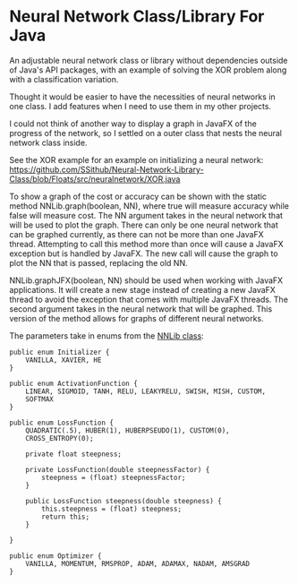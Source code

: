 # Neural Network Class/Library For Java

An adjustable neural network class or library without dependencies outside of Java's API packages, with an example of solving the XOR problem along with a classification variation.

Thought it would be easier to have the necessities of neural networks in one class. I add features when I need to use them in my other projects.

I could not think of another way to display a graph in JavaFX of the progress of the network, so I settled on a outer class that nests the neural network class inside.

See the XOR example for an example on initializing a neural network: https://github.com/SSithub/Neural-Network-Library-Class/blob/Floats/src/neuralnetwork/XOR.java

To show a graph of the cost or accuracy can be shown with the static method NNLib.graph(boolean, NN), where true will measure accuracy while false will measure cost. The NN argument takes in the neural network that will be used to plot the graph. There can only be one neural network that can be graphed currently, as there can not be more than one JavaFX thread. Attempting to call this method more than once will cause a JavaFX exception but is handled by JavaFX. The new call will cause the graph to plot the NN that is passed, replacing the old NN.

NNLib.graphJFX(boolean, NN) should be used when working with JavaFX applications. It will create a new stage instead of creating a new JavaFX thread to avoid the exception that comes with multiple JavaFX threads. The second argument takes in the neural network that will be graphed. This version of the method allows for graphs of different neural networks.

The parameters take in enums from the [NNLib class](https://github.com/SSithub/Neural-Network-Library-Class/blob/Floats/src/neuralnetwork/NNLib.java):

    public enum Initializer {
        VANILLA, XAVIER, HE
    }

    public enum ActivationFunction {
        LINEAR, SIGMOID, TANH, RELU, LEAKYRELU, SWISH, MISH, CUSTOM,
        SOFTMAX
    }

    public enum LossFunction {
        QUADRATIC(.5), HUBER(1), HUBERPSEUDO(1), CUSTOM(0),
        CROSS_ENTROPY(0);

        private float steepness;

        private LossFunction(double steepnessFactor) {
            steepness = (float) steepnessFactor;
        }

        public LossFunction steepness(double steepness) {
            this.steepness = (float) steepness;
            return this;
        }

    }

    public enum Optimizer {
        VANILLA, MOMENTUM, RMSPROP, ADAM, ADAMAX, NADAM, AMSGRAD
    }
